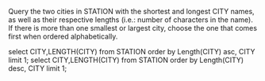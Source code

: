 Query the two cities in STATION with the shortest and longest CITY names, as well as their respective lengths 
(i.e.: number of characters in the name). If there is more than one smallest or largest city, 
choose the one that comes first when ordered alphabetically.

select CITY,LENGTH(CITY) from STATION order by Length(CITY) asc, CITY limit 1; 
select CITY,LENGTH(CITY) from STATION order by Length(CITY) desc, CITY limit 1;
